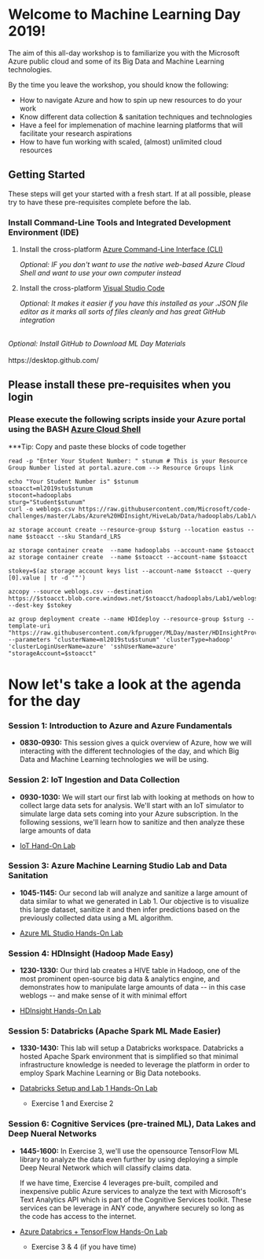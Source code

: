 # Welcome to Machine Learning Day 2019!

The aim of this all-day workshop is to familiarize you with the Microsoft Azure public cloud and some of its Big Data and Machine Learning technologies. 

By the time you leave the workshop, you should know the following:
- How to navigate Azure and how to spin up new resources to do your work
- Know different data collection & sanitation techniques and technologies
- Have a feel for implemenation of machine learning platforms that will facilitate your research aspirations
- How to have fun working with scaled, (almost) unlimited cloud resources

## Getting Started 

These steps will get your started with a fresh start. If at all possible, please try to have these pre-requisites complete before the lab.

### Install Command-Line Tools and Integrated Development Environment (IDE)

1. Install the cross-platform [Azure Command-Line Interface (CLI)](http://aka.ms/installCLI)  

	*Optional: IF you don't want to use the native web-based Azure Cloud Shell and want to use your own computer instead*
2. Install the cross-platform [Visual Studio Code](https://code.visualstudio.com/Download) 

	*Optional: It makes it easier if you have this installed as your .JSON file editor as it marks all sorts of files cleanly and has great GitHub integration*

<br>
<i/> Optional: Install GitHub to Download ML Day Materials </i>
<br><br>
https://desktop.github.com/

## Please install these pre-requisites when you login


### Please execute the following scripts inside your Azure portal using the BASH [Azure Cloud Shell](https://docs.microsoft.com/en-us/azure/cloud-shell/overview)


***Tip: Copy and paste these blocks of code together
```azurecli
read -p "Enter Your Student Number: " stunum # This is your Resource Group Number listed at portal.azure.com --> Resource Groups link
```
```
echo "Your Student Number is" $stunum
stoacct=ml2019stu$stunum
stocont=hadooplabs
sturg="Student$stunum"
curl -o weblogs.csv https://raw.githubusercontent.com/Microsoft/code-challenges/master/Labs/Azure%20HDInsight/HiveLab/Data/hadooplabs/Lab1/weblogs.csv
````
```
az storage account create --resource-group $sturg --location eastus --name $stoacct --sku Standard_LRS 
```
```
az storage container create  --name hadooplabs --account-name $stoacct
az storage container create  --name $stoacct --account-name $stoacct

```
```
stokey=$(az storage account keys list --account-name $stoacct --query [0].value | tr -d '"')
```
```
azcopy --source weblogs.csv --destination https://$stoacct.blob.core.windows.net/$stoacct/hadooplabs/Lab1/weblogs.csv --dest-key $stokey
```
```
az group deployment create --name HDIdeploy --resource-group $sturg --template-uri "https://raw.githubusercontent.com/kfprugger/MLDay/master/HDInsightProvision/template.json" --parameters "clusterName=ml2019stu$stunum" 'clusterType=hadoop' 'clusterLoginUserName=azure' 'sshUserName=azure' "storageAccount=$stoacct" 
```
# Now let's take a look at the agenda for the day

### Session 1: Introduction to Azure and Azure Fundamentals 

- **0830-0930:** This session gives a quick overview of Azure, how we will interacting with the different technologies of the day, and which Big Data and Machine Learning technologies we will be using.

### Session 2: IoT Ingestion and Data Collection
- **0930-1030:** We will start our first lab with looking at methods on how to collect large data sets for analysis. We'll start with an IoT simulator to simulate large data sets coming into your Azure subscription. In the following sessions, we'll learn how to sanitize and then analyze these large amounts of data

- [IoT Hand-On Lab](https://docs.microsoft.com/en-us/learn/modules/manage-iot-devices/)

### Session 3: Azure Machine Learning Studio Lab and Data Sanitation
- **1045-1145:** Our second lab will analyze and sanitize a large amount of data similar to what we generated in Lab 1. Our objective is to visualize this large dataset, sanitize it and then infer predictions based on the previously collected data using a ML algorithm.

- [Azure ML Studio Hands-On Lab](https://github.com/kfprugger/MLDay/blob/master/MLStudio/create-experiment.md#open-machine-learning-studio)

### Session 4: HDInsight (Hadoop Made Easy)
- **1230-1330:** Our third lab creates a HIVE table in Hadoop, one of the most prominent open-source big data & analytics engine, and demonstrates how to manipulate large amounts of data -- in this case weblogs -- and make sense of it with minimal effort

- [HDInsight Hands-On Lab](https://github.com/kfprugger/MLDay/blob/master/Azure%20HDInsight/HiveLab/hands-on-lab.md)

### Session 5: Databricks (Apache Spark ML Made Easier)
- **1330-1430:** This lab will setup a Databricks workspace. Databricks a hosted Apache Spark environment that is simplified so that minimal infrastructure knowledge is needed to leverage the platform in order to employ Spark Machine Learning or Big Data notebooks.

- [Databricks Setup and Lab 1 Hands-On Lab](https://github.com/kfprugger/MLDay/blob/master/DatabricksML/HOL%20step-by%20step%20-%20Cognitive%20services%20and%20deep%20learning.md#exercise-1-setup-azure-databricks-workspace)
  - Exercise 1 and Exercise 2

### Session 6: Cognitive Services (pre-trained ML), Data Lakes and Deep Nueral Networks
- **1445-1600:** In Exercise 3, we'll use the opensource TensorFlow ML library to analyze the data even further by using deploying a simple Deep Neural Network which will classify claims data.
  
  If we have time, Exercise 4 leverages pre-built, compiled and inexpensive public Azure services to analyze the text with Microsoft's Text Analytics API which is part of the Cognitive Services toolkit. These services can be leverage in ANY code, anywhere securely so long as the code has access to the internet.

- [Azure Databrics + TensorFlow Hands-On Lab](https://github.com/kfprugger/MLDay/blob/master/DatabricksML/HOL%20step-by%20step%20-%20Cognitive%20services%20and%20deep%20learning.md#exercise-3-create-and-deploy-a-tensorflow-model)
  - Exercise 3 & 4 (if you have time)
